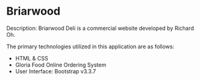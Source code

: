 # Briarwood

Description: Briarwood Deli is a commercial website developed by Richard Oh. 

The primary technologies utilized in this application are as follows:

- HTML & CSS
- Gloria Food Online Ordering System
- User Interface: Bootstrap v3.3.7  